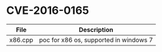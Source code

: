 # CVE-2016-0165

| File   | Description |
|--------|-------------|
|x86.cpp | poc for x86 os, supported in windows 7 |
